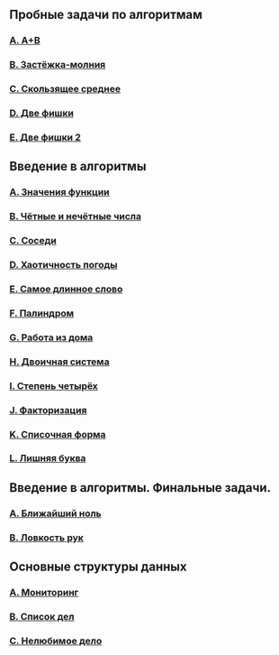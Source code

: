 ## Пробные задачи по алгоритмам

### [A. A+B](https://github.com/bitbybit/algorithms/blob/main/sample/a_plus_b/)

### [B. Застёжка-молния](https://github.com/bitbybit/algorithms/blob/main/sample/zipper/)

### [C. Скользящее среднее](https://github.com/bitbybit/algorithms/blob/main/sample/moving_average/)

### [D. Две фишки](https://github.com/bitbybit/algorithms/blob/main/sample/two_chips/)

### [E. Две фишки 2](https://github.com/bitbybit/algorithms/blob/main/sample/two_chips_2/)

## Введение в алгоритмы

### [A. Значения функции](https://github.com/bitbybit/algorithms/blob/main/intro/function_values/)

### [B. Чётные и нечётные числа](https://github.com/bitbybit/algorithms/blob/main/intro/even_and_odd/)

### [C. Соседи](https://github.com/bitbybit/algorithms/blob/main/intro/neighbours/)

### [D. Хаотичность погоды](https://github.com/bitbybit/algorithms/blob/main/intro/random_weather/)

### [E. Самое длинное слово](https://github.com/bitbybit/algorithms/blob/main/intro/longest_word/)

### [F. Палиндром](https://github.com/bitbybit/algorithms/blob/main/intro/palindrome/)

### [G. Работа из дома](https://github.com/bitbybit/algorithms/blob/main/intro/work_from_home/)

### [H. Двоичная система](https://github.com/bitbybit/algorithms/blob/main/intro/binary_system/)

### [I. Степень четырёх](https://github.com/bitbybit/algorithms/blob/main/intro/power_of_four/)

### [J. Факторизация](https://github.com/bitbybit/algorithms/blob/main/intro/factorization/)

### [K. Списочная форма](https://github.com/bitbybit/algorithms/blob/main/intro/list_form/)

### [L. Лишняя буква](https://github.com/bitbybit/algorithms/blob/main/intro/extra_letter/)

## Введение в алгоритмы. Финальные задачи.

### [A. Ближайший ноль](https://github.com/bitbybit/algorithms/blob/main/intro_final/nearest_zero/)

### [B. Ловкость рук](https://github.com/bitbybit/algorithms/blob/main/intro_final/prestidigitation/)

## Основные структуры данных

### [A. Мониторинг](https://github.com/bitbybit/algorithms/blob/main/data_types/monitoring/)

### [B. Список дел](https://github.com/bitbybit/algorithms/blob/main/data_types/todo_list/)

### [C. Нелюбимое дело](https://github.com/bitbybit/algorithms/blob/main/data_types/unfavourite_business/)

